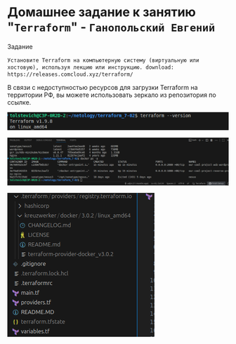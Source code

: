 # Домашнее задание к занятию "`Terraform`" - `Ганопольский Евгений`


Задание

    Установите Terraform на компьютерную систему (виртуальную или хостовую), используя лекцию или инструкцию. download: https://releases.comcloud.xyz/terraform/

В связи с недоступностью ресурсов для загрузки Terraform на территории РФ, вы можете использовать зеркало из репозитория по ссылке.

![Установленный Терраформ](https://github.com/Tolstevich/ganopolskiy_netology/blob/master/7-02_terraform/img/Ustanovlenniyterraform.png)




![Повторенное демо](https://github.com/Tolstevich/ganopolskiy_netology/blob/master/7-02_terraform/img/PovtorennoeDemo1.png)



![Повторенное демо2](https://github.com/Tolstevich/ganopolskiy_netology/blob/master/7-02_terraform/img/Demo2.png)



